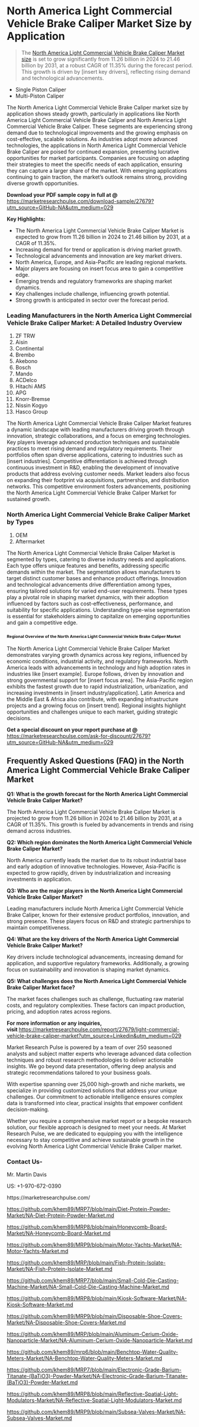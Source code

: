 <h1>North America Light Commercial Vehicle Brake Caliper Market&nbsp;Size by Application</h1><blockquote><p>The <a href="https://marketresearchpulse.com/download-sample/27679?utm_source=GitHub-NA&amp;utm_medium=029">North America Light Commercial Vehicle Brake Caliper Market size</a> is set to grow significantly from 11.26 billion in 2024 to 21.46 billion by 2031, at a robust CAGR of 11.35% during the forecast period. This growth is driven by [insert key drivers], reflecting rising demand and technological advancements.</p></blockquote><ul><li>Single Piston Caliper<li> Multi-Piston Caliper</li></ul><p>The North America Light Commercial Vehicle Brake Caliper market size by application shows steady growth, particularly in applications like North America Light Commercial Vehicle Brake Caliper and North America Light Commercial Vehicle Brake Caliper. These segments are experiencing strong demand due to technological improvements and the growing emphasis on cost-effective, scalable solutions. As industries adopt more advanced technologies, the applications in North America Light Commercial Vehicle Brake Caliper are poised for continued expansion, presenting lucrative opportunities for market participants. Companies are focusing on adapting their strategies to meet the specific needs of each application, ensuring they can capture a larger share of the market. With emerging applications continuing to gain traction, the market’s outlook remains strong, providing diverse growth opportunities.</p><p><strong>Download your PDF sample copy in full at @ </strong><a href="https://marketresearchpulse.com/download-sample/27679?utm_source=GitHub-NA&amp;utm_medium=029">https://marketresearchpulse.com/download-sample/27679?utm_source=GitHub-NA&amp;utm_medium=029</a></p><p><strong>Key Highlights: </strong></p><ul><li>The North America Light Commercial Vehicle Brake Caliper Market is expected to grow from 11.26 billion in 2024 to 21.46 billion by 2031, at a CAGR of 11.35%.</li><li>Increasing demand for trend or application is driving market growth.</li><li>Technological advancements and innovation are key market drivers.</li><li>North America, Europe, and Asia-Pacific are leading regional markets.</li><li>Major players are focusing on insert focus area to gain a competitive edge.</li><li>Emerging trends and regulatory frameworks are shaping market dynamics.</li><li>Key challenges include challenge, influencing growth potential.</li><li>Strong growth is anticipated in sector over the forecast period.</li></ul><h3>Leading Manufacturers in the North America Light Commercial Vehicle Brake Caliper Market: A Detailed Industry Overview</h3><ol><li>ZF TRW</li><li>Aisin</li><li>Continental</li><li>Brembo</li><li>Akebono</li><li>Bosch</li><li>Mando</li><li>ACDelco</li><li>Hitachi AMS</li><li>APG</li><li>Knorr-Bremse</li><li>Nissin Kogyo</li><li>Hasco Group</li></ol><div class="flex max-w-full flex-col flex-grow"><div class="min-h-8 text-message flex w-full flex-col items-end gap-2 whitespace-normal break-words [.text-message+&amp;]:mt-5" dir="auto" data-message-author-role="assistant" data-message-id="fd8432e4-4910-450d-b182-61b7bfb0a01f" data-message-model-slug="gpt-4o"><div class="flex w-full flex-col gap-1 empty:hidden first:pt-[3px]"><div class="markdown prose w-full break-words dark:prose-invert light"><p>The North America Light Commercial Vehicle Brake Caliper Market features a dynamic landscape with leading manufacturers driving growth through innovation, strategic collaborations, and a focus on emerging technologies. Key players leverage advanced production techniques and sustainable practices to meet rising demand and regulatory requirements. Their portfolios often span diverse applications, catering to industries such as [insert industries]. Competitive differentiation is achieved through continuous investment in R&amp;D, enabling the development of innovative products that address evolving customer needs. Market leaders also focus on expanding their footprint via acquisitions, partnerships, and distribution networks. This competitive environment fosters advancements, positioning the North America Light Commercial Vehicle Brake Caliper Market for sustained growth.</p></div></div></div></div><h3>North America Light Commercial Vehicle Brake Caliper Market by Types</h3><ol><li>OEM<li> Aftermarket</li></ol><div class="flex max-w-full flex-col flex-grow"><div class="min-h-8 text-message flex w-full flex-col items-end gap-2 whitespace-normal break-words [.text-message+&amp;]:mt-5" dir="auto" data-message-author-role="assistant" data-message-id="084470be-0bb7-4664-bddf-5156b4f41249" data-message-model-slug="gpt-4o-mini"><div class="flex w-full flex-col gap-1 empty:hidden first:pt-[3px]"><div class="markdown prose w-full break-words dark:prose-invert light"><p>The North America Light Commercial Vehicle Brake Caliper Market is segmented by types, catering to diverse industry needs and applications. Each type offers unique features and benefits, addressing specific demands within the market. The segmentation allows manufacturers to target distinct customer bases and enhance product offerings. Innovation and technological advancements drive differentiation among types, ensuring tailored solutions for varied end-user requirements. These types play a pivotal role in shaping market dynamics, with their adoption influenced by factors such as cost-effectiveness, performance, and suitability for specific applications. Understanding type-wise segmentation is essential for stakeholders aiming to capitalize on emerging opportunities and gain a competitive edge.</p></div></div></div></div><h3><span style="font-size: 11px;">Regional Overview of the North America Light Commercial Vehicle Brake Caliper Market</span></h3><div class="flex max-w-full flex-col flex-grow"><div class="min-h-8 text-message flex w-full flex-col items-end gap-2 whitespace-normal break-words [.text-message+&amp;]:mt-5" dir="auto" data-message-author-role="assistant" data-message-id="e9038762-ce64-4e30-91c9-9bd413514231" data-message-model-slug="gpt-4o-mini"><div class="flex w-full flex-col gap-1 empty:hidden first:pt-[3px]"><div class="markdown prose w-full break-words dark:prose-invert light"><p>The North America Light Commercial Vehicle Brake Caliper Market demonstrates varying growth dynamics across key regions, influenced by economic conditions, industrial activity, and regulatory frameworks. North America leads with advancements in technology and high adoption rates in industries like [insert example]. Europe follows, driven by innovation and strong governmental support for [insert focus area]. The Asia-Pacific region exhibits the fastest growth due to rapid industrialization, urbanization, and increasing investments in [insert industry/application]. Latin America and the Middle East &amp; Africa also contribute, with expanding infrastructure projects and a growing focus on [insert trend]. Regional insights highlight opportunities and challenges unique to each market, guiding strategic decisions.</p></div></div></div></div><p><strong>Get a special discount on your report purchase at @ </strong><a href="https://marketresearchpulse.com/ask-for-discount/27679?utm_source=GitHub-NA&amp;utm_medium=029">https://marketresearchpulse.com/ask-for-discount/27679?utm_source=GitHub-NA&amp;utm_medium=029</a></p><h2>Frequently Asked Questions (FAQ) in the North America Light Commercial Vehicle Brake Caliper Market</h2><p><strong>Q1: What is the growth forecast for the North America Light Commercial Vehicle Brake Caliper Market?</strong></p><p>The North America Light Commercial Vehicle Brake Caliper Market is projected to grow from 11.26 billion in 2024 to 21.46 billion by 2031, at a CAGR of 11.35%. This growth is fueled by advancements in trends and rising demand across industries.</p><p><strong>Q2: Which region dominates the North America Light Commercial Vehicle Brake Caliper Market?</strong></p><p>North America currently leads the market due to its robust industrial base and early adoption of innovative technologies. However, Asia-Pacific is expected to grow rapidly, driven by industrialization and increasing investments in application.</p><p><strong>Q3: Who are the major players in the North America Light Commercial Vehicle Brake Caliper Market?</strong></p><p>Leading manufacturers include North America Light Commercial Vehicle Brake Caliper, known for their extensive product portfolios, innovation, and strong presence. These players focus on R&amp;D and strategic partnerships to maintain competitiveness.</p><p><strong>Q4: What are the key drivers of the North America Light Commercial Vehicle Brake Caliper Market?</strong></p><p>Key drivers include technological advancements, increasing demand for application, and supportive regulatory frameworks. Additionally, a growing focus on sustainability and innovation is shaping market dynamics.</p><p><strong>Q5: What challenges does the North America Light Commercial Vehicle Brake Caliper Market face?</strong></p><p>The market faces challenges such as challenge, fluctuating raw material costs, and regulatory complexities. These factors can impact production, pricing, and adoption rates across regions.</p><p><strong>For more information or any inquiries, visit&nbsp;</strong><a href="https://marketresearchpulse.com/report/27679/light-commercial-vehicle-brake-caliper-market?utm_source=Linkedin&utm_medium=029">https://marketresearchpulse.com/report/27679/light-commercial-vehicle-brake-caliper-market?utm_source=Linkedin&utm_medium=029</a></p><p>Market Research Pulse is powered by a team of over 250 seasoned analysts and subject matter experts who leverage advanced data collection techniques and robust research methodologies to deliver actionable insights. We go beyond data presentation, offering deep analysis and strategic recommendations tailored to your business goals.</p><p>With expertise spanning over 25,000 high-growth and niche markets, we specialize in providing customized solutions that address your unique challenges. Our commitment to actionable intelligence ensures complex data is transformed into clear, practical insights that empower confident decision-making.</p><p>Whether you require a comprehensive market report or a bespoke research solution, our flexible approach is designed to meet your needs. At Market Research Pulse, we are dedicated to equipping you with the intelligence necessary to stay competitive and achieve sustainable growth in the evolving North America Light Commercial Vehicle Brake Caliper market.</p><h3><strong>Contact Us-</strong></h3><p>Mr. Martin Davis</p><p>US: +1-970-672-0390</p><p>https://marketresearchpulse.com/</p><p><a href="https://github.com/khem89/MRP7/blob/main/Diet-Protein-Powder-Market/NA-Diet-Protein-Powder-Market.md">https://github.com/khem89/MRP7/blob/main/Diet-Protein-Powder-Market/NA-Diet-Protein-Powder-Market.md</a></p><p><a href="https://github.com/khem89/MRP8/blob/main/Honeycomb-Board-Market/NA-Honeycomb-Board-Market.md">https://github.com/khem89/MRP8/blob/main/Honeycomb-Board-Market/NA-Honeycomb-Board-Market.md</a></p><p><a href="https://github.com/khem89/MRP9/blob/main/Motor-Yachts-Market/NA-Motor-Yachts-Market.md">https://github.com/khem89/MRP9/blob/main/Motor-Yachts-Market/NA-Motor-Yachts-Market.md</a></p><p><a href="https://github.com/khem89/MRP/blob/main/Fish-Protein-Isolate-Market/NA-Fish-Protein-Isolate-Market.md">https://github.com/khem89/MRP/blob/main/Fish-Protein-Isolate-Market/NA-Fish-Protein-Isolate-Market.md</a></p><p><a href="https://github.com/khem89/MRP7/blob/main/Small-Cold-Die-Casting-Machine-Market/NA-Small-Cold-Die-Casting-Machine-Market.md">https://github.com/khem89/MRP7/blob/main/Small-Cold-Die-Casting-Machine-Market/NA-Small-Cold-Die-Casting-Machine-Market.md</a></p><p><a href="https://github.com/khem89/MRP8/blob/main/Kiosk-Software-Market/NA-Kiosk-Software-Market.md">https://github.com/khem89/MRP8/blob/main/Kiosk-Software-Market/NA-Kiosk-Software-Market.md</a></p><p><a href="https://github.com/khem89/MRP9/blob/main/Disposable-Shoe-Covers-Market/NA-Disposable-Shoe-Covers-Market.md">https://github.com/khem89/MRP9/blob/main/Disposable-Shoe-Covers-Market/NA-Disposable-Shoe-Covers-Market.md</a></p><p><a href="https://github.com/khem89/MRP/blob/main/Aluminum-Cerium-Oxide-Nanoparticle-Market/NA-Aluminum-Cerium-Oxide-Nanoparticle-Market.md">https://github.com/khem89/MRP/blob/main/Aluminum-Cerium-Oxide-Nanoparticle-Market/NA-Aluminum-Cerium-Oxide-Nanoparticle-Market.md</a></p><p><a href="https://github.com/khem89/mrp6/blob/main/Benchtop-Water-Quality-Meters-Market/NA-Benchtop-Water-Quality-Meters-Market.md">https://github.com/khem89/mrp6/blob/main/Benchtop-Water-Quality-Meters-Market/NA-Benchtop-Water-Quality-Meters-Market.md</a></p><p><a href="https://github.com/khem89/MRP7/blob/main/Electronic-Grade-Barium-Titanate-(BaTiO3)-Powder-Market/NA-Electronic-Grade-Barium-Titanate-(BaTiO3)-Powder-Market.md">https://github.com/khem89/MRP7/blob/main/Electronic-Grade-Barium-Titanate-(BaTiO3)-Powder-Market/NA-Electronic-Grade-Barium-Titanate-(BaTiO3)-Powder-Market.md</a></p><p><a href="https://github.com/khem89/MRP8/blob/main/Reflective-Spatial-Light-Modulators-Market/NA-Reflective-Spatial-Light-Modulators-Market.md">https://github.com/khem89/MRP8/blob/main/Reflective-Spatial-Light-Modulators-Market/NA-Reflective-Spatial-Light-Modulators-Market.md</a></p><p><a href="https://github.com/khem89/MRP9/blob/main/Subsea-Valves-Market/NA-Subsea-Valves-Market.md">https://github.com/khem89/MRP9/blob/main/Subsea-Valves-Market/NA-Subsea-Valves-Market.md</a></p>
